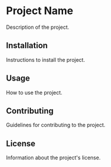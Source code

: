 # Project Name

Description of the project.

## Installation

Instructions to install the project.

## Usage

How to use the project.

## Contributing

Guidelines for contributing to the project.

## License

Information about the project's license.
